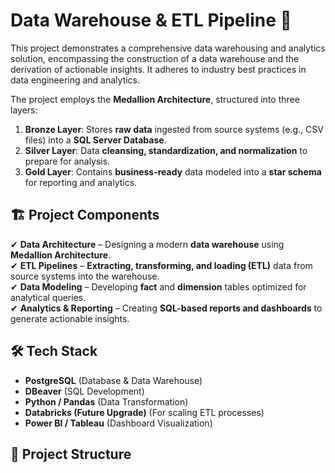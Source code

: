 # Data Warehouse & ETL Pipeline 🚀

This project demonstrates a comprehensive data warehousing and analytics solution, encompassing the construction of a data warehouse and the derivation of actionable insights. It adheres to industry best practices in data engineering and analytics.

The project employs the **Medallion Architecture**, structured into three layers:

1. **Bronze Layer**: Stores **raw data** ingested from source systems (e.g., CSV files) into a **SQL Server Database**.
2. **Silver Layer**: Data **cleansing, standardization, and normalization** to prepare for analysis.
3. **Gold Layer**: Contains **business-ready** data modeled into a **star schema** for reporting and analytics.

## 🏗️ Project Components

✔ **Data Architecture** – Designing a modern **data warehouse** using **Medallion Architecture**.  
✔ **ETL Pipelines** – **Extracting, transforming, and loading (ETL)** data from source systems into the warehouse.  
✔ **Data Modeling** – Developing **fact** and **dimension** tables optimized for analytical queries.  
✔ **Analytics & Reporting** – Creating **SQL-based reports and dashboards** to generate actionable insights.


## 🛠️ Tech Stack
- **PostgreSQL** (Database & Data Warehouse)
- **DBeaver** (SQL Development)
- **Python / Pandas** (Data Transformation)
- **Databricks (Future Upgrade)** (For scaling ETL processes)
- **Power BI / Tableau** (Dashboard Visualization)


## 📂 Project Structure
